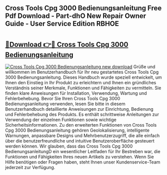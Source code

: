 ## Cross Tools Cpg 3000 Bedienungsanleitung Free Pdf Download - Part-dhO New Repair Owner Guide - User Service Edition RBHOE

# <h2><a href="http://df2ulaj.blite.top/?on=Cross+Tools+Cpg+3000+Bedienungsanleitung">🔗Download 👉🔴 Cross Tools Cpg 3000 Bedienungsanleitung</a></h2>

[![Cross Tools Cpg 3000 Bedienungsanleitung new download](https://i.imgur.com/lujVjoI.png)](http://df2ulaj.blite.top/?on=Cross+Tools+Cpg+3000+Bedienungsanleitung)
Grüße und willkommen im Benutzerhandbuch für Ihr neu gestartetes Cross Tools Cpg 3000 Bedienungsanleitung. Dieses Handbuch wurde speziell entwickelt, um Ihnen den Einstieg in Ihr Produkt zu erleichtern und Ihnen ein gründliches Verständnis seiner Merkmale, Funktionen und Fähigkeiten zu vermitteln. Sie finden klare Anweisungen für Installation, Verwendung, Wartung und Fehlerbehebung. Bevor Sie Ihren Cross Tools Cpg 3000 Bedienungsanleitung verwenden, lesen Sie bitte in diesem Benutzerhandbuch detaillierte Anweisungen zur Einrichtung, Bedienung und Fehlerbehebung des Produkts. Es enthält schrittweise Anleitungen zur Verwendung der einzelnen Funktionen sowie wichtige Sicherheitsinformationen. Zu den erweiterten Funktionen von Cross Tools Cpg 3000 Bedienungsanleitung gehören Geolokalisierung, intelligente Warnungen, anpassbare Designs und Mehrbenutzerzugriff, die alle einfach über die benutzerfreundliche und intuitive Benutzeroberfläche gesteuert werden können. Wir glauben, dass das Cross Tools Cpg 3000 BedienungsanleitungD ein wesentlicher Leitfaden für Ihr Bestreben war, die Funktionen und Fähigkeiten Ihres neuen Artikels zu verstehen. Wenn Sie Hilfe benötigen oder Fragen haben, steht Ihnen unser Kundenservice-Team jederzeit zur Verfügung.
